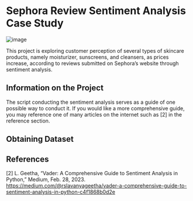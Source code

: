 # Sephora Review Sentiment Analysis Case Study

![image](https://github.com/user-attachments/assets/f713537a-b627-46a6-8ca4-25f08c6fa3bb)

This project is exploring customer perception of several types of skincare products, namely moisturizer, sunscreens, and cleansers, as prices increase, according to reviews submitted on Sephora’s website through sentiment analysis.


## Information on the Project


The script conducting the sentiment analysis serves as a guide of one possible way to conduct it. If you would like a more comprehensive guide, you may reference one of many articles on the internet such as [2] in the reference section.

## Obtaining Dataset



## References


[2] L. Geetha, “Vader: A Comprehensive Guide to Sentiment Analysis in Python,” Medium, Feb. 28, 2023. https://medium.com/@rslavanyageetha/vader-a-comprehensive-guide-to-sentiment-analysis-in-python-c4f1868b0d2e
‌
